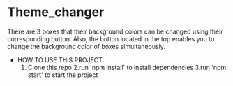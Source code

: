 # Theme_changer

There are 3 boxes that their background colors can be changed using their corresponding button.
Also, the button located in the top enables you to change the background color of boxes simultaneously.

* HOW TO USE THIS PROJECT:
   1. Clone this repo
   2.run 'npm install' to install dependencies
   3.run 'npm start' to start the project
